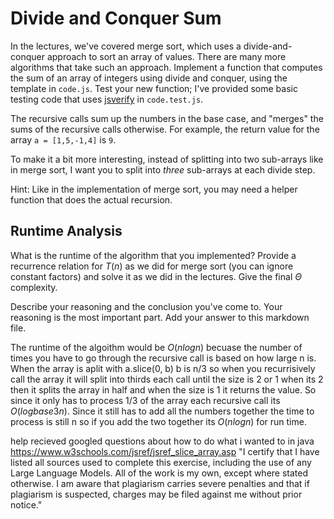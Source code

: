 # Divide and Conquer Sum

In the lectures, we've covered merge sort, which uses a divide-and-conquer
approach to sort an array of values. There are many more algorithms that take
such an approach. Implement a function that computes the sum of an array of
integers using divide and conquer, using the template in `code.js`. Test your
new function; I've provided some basic testing code that uses
[jsverify](https://jsverify.github.io/) in `code.test.js`.

The recursive calls sum up the numbers in the base case, and "merges" the sums
of the recursive calls otherwise. For example, the return value for the array `a
= [1,5,-1,4]` is `9`.

To make it a bit more interesting, instead of splitting into two sub-arrays like
in merge sort, I want you to split into *three* sub-arrays at each divide step.

Hint: Like in the implementation of merge sort, you may need a helper function
that does the actual recursion.

## Runtime Analysis

What is the runtime of the algorithm that you implemented? Provide a recurrence
relation for $T(n)$ as we did for merge sort (you can ignore constant factors)
and solve it as we did in the lectures. Give the final $\Theta$ complexity.

Describe your reasoning and the conclusion you've come to. Your reasoning is the
most important part. Add your answer to this markdown file.

The runtime of the algoithm would be $O(nlogn)$ becuase the number of times you have
to go through the recursive call is based on how large n is.
When the array is aplit with a.slice(0, b) b is n/3 so when you recurrisively call the array it will split into thirds each call until the size is 2 or 1 when its 2 then it splits the array in half and when the size is 1 it returns the value. So since it only has to process 1/3 of the array each recursive call its $O(logbase3n)$. Since it still has to add all the numbers together the time to process is still n so if you add the two together its $O(nlogn)$ for run time.

help recieved googled questions about how to do what i wanted to in java
https://www.w3schools.com/jsref/jsref_slice_array.asp
"I certify that I have listed all sources used to complete this exercise, including the use of any Large Language Models. All of the work is my own, except where stated otherwise. I am aware that plagiarism carries severe penalties and that if plagiarism is suspected, charges may be filed against me without prior notice."
